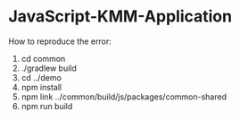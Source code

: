 # JavaScript-KMM-Application

How to reproduce the error:

1. cd common
2. ./gradlew build
3. cd ../demo
4. npm install
5. npm link ../common/build/js/packages/common-shared
6. npm run build
